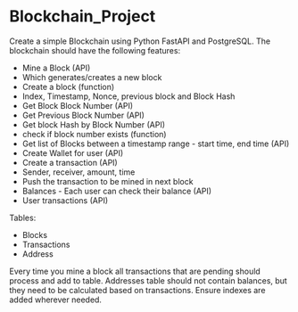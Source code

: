 # Blockchain_Project
Create a simple Blockchain using Python FastAPI and PostgreSQL. The blockchain should have the following features:

- Mine a Block (API)
- Which generates/creates a new block
- Create a block (function)
- Index, Timestamp, Nonce, previous block and Block Hash
- Get Block Block Number (API)
- Get Previous Block Number (API)
- Get block Hash by Block Number (API)
- check if block number exists (function)
- Get list of Blocks between a timestamp range - start time, end time (API)
- Create Wallet for user (API)
- Create a transaction (API)
- Sender, receiver, amount, time
- Push the transaction to be mined in next block
- Balances - Each user can check their balance (API)
- User transactions (API)

Tables:
- Blocks
- Transactions
- Address

Every time you mine a block all transactions that are pending should process and add to table. Addresses table should not contain balances, but they need to be calculated based on transactions.
Ensure indexes are added wherever needed.
